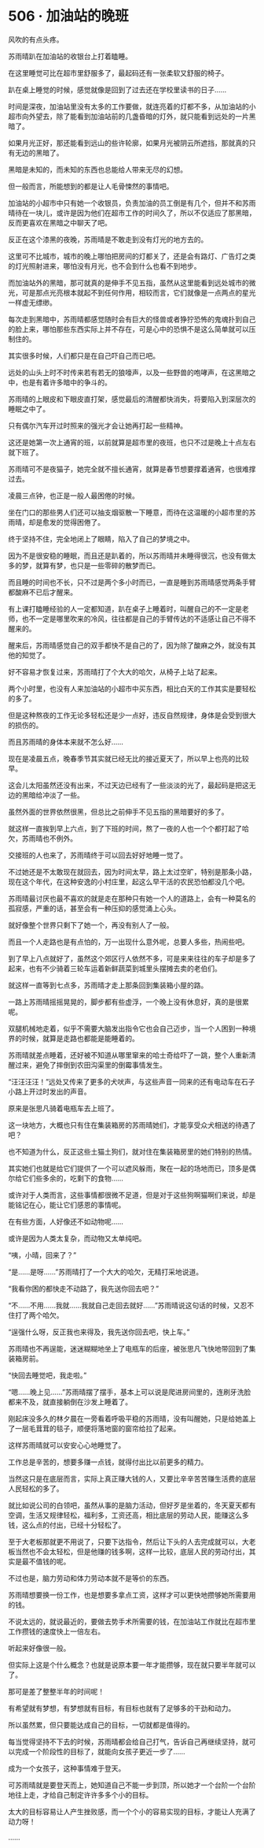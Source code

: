 # 506 · 加油站的晚班

风吹的有点头疼。

苏雨晴趴在加油站的收银台上打着瞌睡。

在这里睡觉可比在超市里舒服多了，最起码还有一张柔软又舒服的椅子。

趴在桌上睡觉的时候，感觉就像是回到了过去还在学校里读书的日子……

时间是深夜，加油站里没有太多的工作要做，就连亮着的灯都不多，从加油站的小超市向外望去，除了能看到加油站前的几盏昏暗的灯外，就只能看到远处的一片黑暗了。

如果月光正好，那还能看到远山的些许轮廓，如果月光被阴云所遮挡，那就真的只有无边的黑暗了。

黑暗是未知的，而未知的东西也总能给人带来无尽的幻想。

但一般而言，所能想到的都是让人毛骨悚然的事情吧。

加油站的小超市中只有她一个收银员，负责加油的员工倒是有几个，但并不和苏雨晴待在一块儿，或许是因为他们在超市工作的时间久了，所以不仅适应了那黑暗，反而更喜欢在黑暗之中聊天了吧。

反正在这个漆黑的夜晚，苏雨晴是不敢走到没有灯光的地方去的。

这里可不比城市，城市的晚上哪怕把房间的灯都关了，还是会有路灯、广告灯之类的灯光照射进来，哪怕没有月光，也不会到什么也看不到地步。

而加油站外的黑暗，那可就真的是伸手不见五指，虽然从这里能看到远处城市的微光，可是那点光亮根本就起不到任何作用，相较而言，它们就像是一点两点的星光一样虚无缥缈。

每次走到黑暗中，苏雨晴都感觉随时会有巨大的怪兽或者狰狞恐怖的鬼魂扑到自己的脸上来，哪怕那些东西实际上并不存在，可是心中的恐惧不是这么简单就可以压制住的。

其实很多时候，人们都只是在自己吓自己而已吧。

远处的山头上时不时传来若有若无的狼嚎声，以及一些野兽的咆哮声，在这黑暗之中，也是有着许多暗中的争斗的。

苏雨晴的上眼皮和下眼皮直打架，感觉最后的清醒都快消失，将要陷入到深层次的睡眠之中了。

只有偶尔汽车开过时照来的强光才会让她再打起一些精神。

这还是她第一次上通宵的班，以前就算是超市里的夜班，也只不过是晚上十点左右就下班了。

苏雨晴可不是夜猫子，她完全就不擅长通宵，就算是春节想要撑着通宵，也很难撑过去。

凌晨三点钟，也正是一般人最困倦的时候。

坐在门口的那些男人们还可以抽支烟驱散一下睡意，而待在这温暖的小超市里的苏雨晴，却是愈发的觉得困倦了。

终于坚持不住，完全地闭上了眼睛，陷入了自己的梦境之中。

因为不是很安稳的睡眠，而且还是趴着的，所以苏雨晴并未睡得很沉，也没有做太多的梦，就算有梦，也只是一些零碎的散梦而已。

而且睡的时间也不长，只不过是两个多小时而已，一直是睡到苏雨晴感觉两条手臂都酸麻不已后才醒来。

有上课打瞌睡经验的人一定都知道，趴在桌子上睡着时，叫醒自己的不一定是老师，也不一定是哪里吹来的冷风，往往都是自己的手臂传达的不适感让自己不得不醒来的。

醒来后，苏雨晴感觉自己的双手都快不是自己的了，因为除了酸麻之外，就没有其他的知觉了。

好不容易才恢复过来，苏雨晴打了个大大的哈欠，从椅子上站了起来。

两个小时里，也没有人来加油站的小超市中买东西，相比白天的工作其实是要轻松的多了。

但是这种熬夜的工作无论多轻松还是少一点好，违反自然规律，身体是会受到很大的损伤的。

而且苏雨晴的身体本来就不怎么好……

现在是凌晨五点，晚春季节其实就已经无比的接近夏天了，所以早上也亮的比较早。

这会儿太阳虽然还没有出来，不过天边已经有了一些淡淡的光了，最起码是把这无边的黑暗给冲淡了一些。

虽然外面的世界依然很黑，但总比之前伸手不见五指的黑暗要好的多了。

就这样一直挨到早上六点，到了下班的时间，熬了一夜的人也一个个都打起了哈欠，苏雨晴也不例外。

交接班的人也来了，苏雨晴终于可以回去好好地睡一觉了。

不过她还是不太敢现在就回去，因为时间太早，路上太过空旷，特别是那条小路，现在这个年代，在这种安逸的小村庄里，起这么早干活的农民恐怕都没几个吧。

苏雨晴最讨厌也最不喜欢的就是走在那种只有她一个人的道路上，会有一种莫名的孤寂感，严重的话，甚至会有一种压抑的感觉涌上心头。

就好像整个世界只剩下了她一个，再没有别人了一般。

而且一个人走路也是有点怕的，万一出现什么意外呢，总要人多些，热闹些吧。

到了早上八点就好了，虽然这个郊区行人依然不多，可是来来往往的车子却是多了起来，也有不少骑着三轮车运着新鲜蔬菜到城里头摆摊去卖的老伯们。

就这样一直等到七点多，苏雨晴才走上那条回到集装箱小屋的路。

一路上苏雨晴摇摇晃晃的，脚步都有些虚浮，一个晚上没有休息好，真的是很累呢。

双腿机械地走着，似乎不需要大脑发出指令它也会自己迈步，当一个人困到一种境界的时候，就算是走路也都能是能睡着的。

苏雨晴就差点睡着，还好被不知道从哪里窜来的哈士奇给吓了一跳，整个人重新清醒过来，避免了摔倒到农田沟渠里的倒霉事情发生。

“汪汪汪汪！”远处又传来了更多的犬吠声，与这些声音一同来的还有电动车在石子小路上开过时发出的声音。

原来是张思凡骑着电瓶车去上班了。

这一块地方，大概也只有住在集装箱房的苏雨晴她们，才能享受众犬相送的待遇了吧？

也不知道为什么，反正这些土猫土狗们，就对住在集装箱房里的她们特别的热情。

其实她们也就是给它们提供了一个可以遮风躲雨，聚在一起的场地而已，顶多是偶尔给它们些多余的，吃剩下的食物……

或许对于人类而言，这些事情都很微不足道，但是对于这些狗啊猫啊们来说，却是能铭记在心，能让它们感恩的事情呢。

在有些方面，人好像还不如动物呢……

或许是因为人类太复杂，而动物又太单纯吧。

“咦，小晴，回来了？”

“是……是呀……”苏雨晴打了一个大大的哈欠，无精打采地说道。

“我看你困的都快走不动路了，我先送你回去吧？”

“不……不用……我就……我就自己走回去就好……”苏雨晴说这句话的时候，又忍不住打了两个哈欠。

“逞强什么呀，反正我也来得及，我先送你回去吧，快上车。”

苏雨晴也不再逞能，迷迷糊糊地坐上了电瓶车的后座，被张思凡飞快地带回到了集装箱房前。

“快回去睡觉吧，我走啦。”

“嗯……晚上见……”苏雨晴摆了摆手，基本上可以说是爬进房间里的，连刷牙洗脸都来不及，就直接躺倒在沙发上睡着了。

刚起床没多久的林夕晨在一旁看着呼吸平稳的苏雨晴，没有叫醒她，只是给她盖上了一层毛茸茸的毯子，顺便将落地窗的窗帘给拉了起来。

这样苏雨晴就可以安安心心地睡觉了。

工作总是辛苦的，想要多赚一点钱，就得付出比以前更多的精力。

当然这只是在底层而言，实际上真正赚大钱的人，又要比辛辛苦苦赚生活费的底层人民轻松的多了。

就比如说公司的白领吧，虽然从事的是脑力活动，但好歹是坐着的，冬天夏天都有空调，生活又规律轻松，福利多，工资还高，相比底层的劳动人民，能赚这么多钱，这么点的付出，已经十分轻松了。

至于大老板那就更不用说了，只要下达指令，然后让下头的人去完成就可以，大老板当然也不会太轻松，但是他赚的钱多啊，这样一比较，底层人民的劳动付出，其实是最不值钱的呢。

不过也是，脑力劳动和体力劳动本就不是等价的东西。

苏雨晴想要换一份工作，也是想要多拿点工资，这样才可以更快地攒够她所需要用的钱。

不说太远的，就说最近的，要做去势手术所需要的钱，在加油站工作就比在超市里工作攒钱的速度快上一倍左右。

听起来好像很一般。

但实际上这是个什么概念？也就是说原本要一年才能攒够，现在就只要半年就可以了。

那可是差了整整半年的时间呢！

有希望就有梦想，有梦想就有目标，有目标也就有了足够多的干劲和动力。

所以虽然累，但只要能达成自己的目标，一切就都是值得的。

每当觉得坚持不下去的时候，苏雨晴都会给自己打气，告诉自己再继续坚持，就可以完成一个阶段性的目标了，就能向女孩子更近一步了……

成为一个女孩子，这种事情难于登天。

可苏雨晴就是要登天而上，她知道自己不能一步到顶，所以她才一个台阶一个台阶地往上走，才给自己制定许许多多个小的目标。

太大的目标容易让人产生挫败感，而一个个小的容易实现的目标，才能让人充满了动力呀！

……

